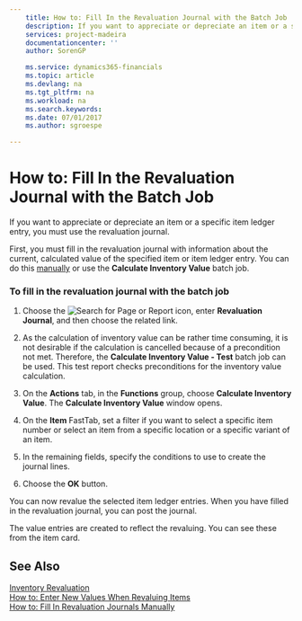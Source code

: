 ```yaml
---
    title: How to: Fill In the Revaluation Journal with the Batch Job | Microsoft Docs
    description: If you want to appreciate or depreciate an item or a specific item ledger entry, you must use the revaluation journal.
    services: project-madeira
    documentationcenter: ''
    author: SorenGP

    ms.service: dynamics365-financials
    ms.topic: article
    ms.devlang: na
    ms.tgt_pltfrm: na
    ms.workload: na
    ms.search.keywords:
    ms.date: 07/01/2017
    ms.author: sgroespe

---
```

# How to: Fill In the Revaluation Journal with the Batch Job
If you want to appreciate or depreciate an item or a specific item ledger entry, you must use the revaluation journal.  
  
 First, you must fill in the revaluation journal with information about the current, calculated value of the specified item or item ledger entry. You can do this [manually](../how-to-fill-in-revaluation-journals-manually.md) or use the **Calculate Inventory Value** batch job.  
  
### To fill in the revaluation journal with the batch job  
  
1.  Choose the ![Search for Page or Report](media/ui-search/search_small.png "Search for Page or Report icon") icon, enter **Revaluation Journal**, and then choose the related link.  
  
2.  As the calculation of inventory value can be rather time consuming, it is not desirable if the calculation is cancelled because of a precondition not met. Therefore, the **Calculate Inventory Value - Test** batch job can be used. This test report checks preconditions for the inventory value calculation.  
  
3.  On the **Actions** tab, in the **Functions** group, choose **Calculate Inventory Value**. The **Calculate Inventory Value** window opens.  
  
4.  On the **Item** FastTab, set a filter if you want to select a specific item number or select an item from a specific location or a specific variant of an item.  
  
5.  In the remaining fields, specify the conditions to use to create the journal lines.  
  
6.  Choose the **OK** button.  
  
 You can now revalue the selected item ledger entries. When you have filled in the revaluation journal, you can post the journal.  
  
 The value entries are created to reflect the revaluing. You can see these from the item card.  
  
## See Also  
 [Inventory Revaluation](../inventory-revaluation.md)   
 [How to: Enter New Values When Revaluing Items](../how-to-enter-new-values-when-revaluing-items.md)   
 [How to: Fill In Revaluation Journals Manually](../how-to-fill-in-revaluation-journals-manually.md)